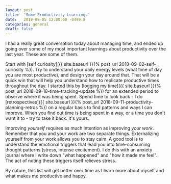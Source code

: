 ```yaml
---
layout: post
title:  "Some Productivity Learnings"
date:   2019-09-05 12:00:00 -0499.8
categories: general
draft: false
---
```


I had a really great conversation today about managing time, and ended up going over some of my most important learnings about productivity over the last year. These are some of them.

Start with [self curiosity]({{ site.baseurl }}{% post_url 2018-09-02-self-curiosity %}). Try to understand your daily energy levels (what time of day you are most productive), and design your day around that. That will be a quick win that will help you understand how to replicate productive times throughout the day. I started this by [logging my time]({{ site.baseurl }}{% post_url 2018-09-18-time-tracking-update %}) for an extended period to observe where it was being spent. Spend time to look back - I do [retrospectives]({{ site.baseurl }}{% post_url 2018-09-11-productivity-planning-retros %}) on a regular basis to find patterns and ways I can improve. When you find out time is being spent in a way, or a time you don't want it to - try to take it back. It's yours.

Improving _yourself_ requires as much intention as improving _your work_. Remember that you and your work are two separate things. Externalizing yourself from your work allows you to stay calm. A good tool is to understand the emotional triggers that lead you into time-consuming thought patterns (stress, intense excitement). I do this with an anxiety journal where I write down "what happened" and "how it made me feel". The act of noting these triggers itself relieves stress.

By nature, this list will get better over time as I learn more about myself and what makes me productive and happy.
